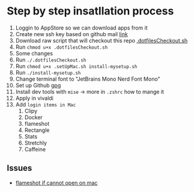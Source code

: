 # Step by step insatllation process

1. Loggin to AppStore so we can download apps from it
1. Create new ssh key based on github mail [link](https://github.com/flameshot-org/flameshot/issues/3572#issuecomment-2167705873)
1. Download raw script that will checkout this repo [.dotfilesCheckout.sh](https://github.com/dandudzi/.dotfiles/blob/master/.dotfilesCheckout.sh)
1. Run `chmod u+x .dotfilesCheckout.sh`
1. Some changes
1. Run `./.dotfilesCheckout.sh`
1. Run `chmod u+x .setUpMac.sh install-mysetup.sh`
1. Run `./install-mysetup.sh`
1. Change terminal font to "JetBrains Mono Nerd Font Mono"
1. Set up Github [gpg](https://docs.github.com/en/authentication/managing-commit-signature-verification/generating-a-new-gpg-key)
1. Install dev tools with `mise` -> more in `.zshrc` how to mange it
1. Apply in vivaldi 
1. Add `login items in Mac`
    1. Clipy
    1. Docker
    1. flameshot
    1. Rectangle
    1. Stats
    1. Stretchly
    1. Caffeine

## Issues

- [flameshot if cannot open on mac](https://github.com/flameshot-org/flameshot/issues/3572#issuecomment-2089076723)
